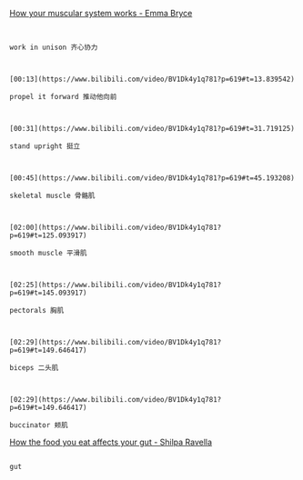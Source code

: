 [How your muscular system works - Emma Bryce](https://www.bilibili.com/video/BV1Dk4y1q781?p=619)

```ad-note


work in unison 齐心协力

```

```ad-note


[00:13](https://www.bilibili.com/video/BV1Dk4y1q781?p=619#t=13.839542)

propel it forward 推动他向前

```

```ad-note


[00:31](https://www.bilibili.com/video/BV1Dk4y1q781?p=619#t=31.719125)

stand upright 挺立

```

```ad-note


[00:45](https://www.bilibili.com/video/BV1Dk4y1q781?p=619#t=45.193208)

skeletal muscle 骨骼肌

```

```ad-note


[02:00](https://www.bilibili.com/video/BV1Dk4y1q781?p=619#t=125.093917)

smooth muscle 平滑肌

```

```ad-note


[02:25](https://www.bilibili.com/video/BV1Dk4y1q781?p=619#t=145.093917)

pectorals 胸肌

```

```ad-note


[02:29](https://www.bilibili.com/video/BV1Dk4y1q781?p=619#t=149.646417)

biceps 二头肌

```

```ad-note


[02:29](https://www.bilibili.com/video/BV1Dk4y1q781?p=619#t=149.646417)

buccinator 颊肌

```


[How the food you eat affects your gut - Shilpa Ravella](https://www.bilibili.com/video/BV1Dk4y1q781?p=620)

```ad-note

gut 

```